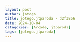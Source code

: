 ```yaml
---
layout: post
author: jotego
title: jotego.jtparoda - d2f3856
date: 2024-10-04
categories: [Arcade, jtparoda]
tags: [jotego.jtparoda]
---
```


